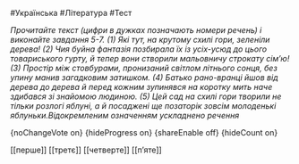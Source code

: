 #Українська #Література #Тест

*Прочитайте текст (цифри в дужках позначають номери речень) і виконайте завдання 5-7. (1) Які тут, на крутому схилі гори, зеленіли дерева! (2) Чия буйна фантазія позбирала їх із усіх-усюд до цього товариського гурту, й тепер вони створили мальовничу строкату сім’ю! (3) Простір між стовбурами, пронизаний світлом літнього сонця, без упину манив загадковим затишком. (4) Батько рано-вранці йшов від дерева до дерева й перед кожним зупинявся на коротку мить наче здибався зі знайомою людиною. (5) Цей сад на схилі гори творили не тільки розлогі яблуні, а й посаджені ще позаторік зовсім молоденькі яблуньки.Відокремленим означенням ускладнено речення*

{noChangeVote on}
{hideProgress on}
{shareEnable off}
{hideCount on}

[[перше]]
[[третє]]
[[четверте]]
[[п’яте]]
